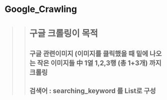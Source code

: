 # Google_Crawling

>> # 구글 크롤링이 목적  
>> ## 구글 관련이미지 (이미지를 클릭했을 때 밑에 나오는 작은 이미지들 中 1열 1,2,3행 (총 1+3개) 까지 크롤링  
>> ## 검색어 : searching_keyword 를 List로 구성
